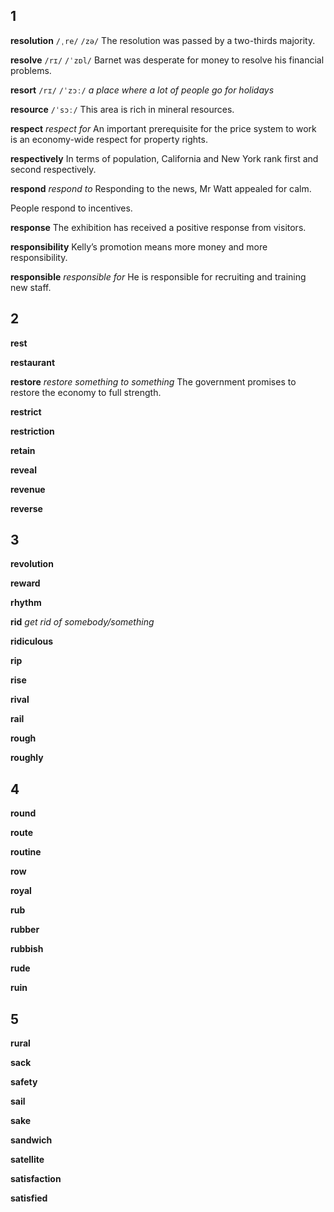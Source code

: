 ## 1
**resolution** 
`/ˌre/` `/zə/`
The resolution was passed by a two-thirds majority.

**resolve** 
`/rɪ/` `/ˈzɒl/`
Barnet was desperate for money to resolve his financial problems.

**resort** 
`/rɪ/` `/ˈzɔː/`
*a place where a lot of people go for holidays*

**resource** 
`/ˈsɔː/`
This area is rich in mineral resources.

**respect**
*respect for* 
An important prerequisite for the price system to work is an economy-wide respect for property rights.

**respectively** 
In terms of population, California and New York rank first and second respectively.

**respond** 
*respond to*
Responding to the news, Mr Watt appealed for calm.

People respond to incentives.

**response** 
The exhibition has received a positive response from visitors.

**responsibility** 
Kelly’s promotion means more money and more responsibility.

**responsible** 
*responsible for*
He is responsible for recruiting and training new staff.

## 2
**rest** 

**restaurant** 

**restore**
*restore something to something*
The government promises to restore the economy to full strength. 

**restrict** 

**restriction** 

**retain** 

**reveal** 

**revenue** 

**reverse** 

## 3
**revolution** 

**reward** 

**rhythm** 

**rid**
*get rid of somebody/something* 

**ridiculous**

**rip**

**rise**

**rival**

**rail**

**rough**

**roughly**

## 4
**round**

**route**

**routine**

**row**

**royal**

**rub**

**rubber**

**rubbish**

**rude**

**ruin**

## 5
**rural**

**sack**

**safety**

**sail**

**sake**

**sandwich**

**satellite**

**satisfaction**

**satisfied**